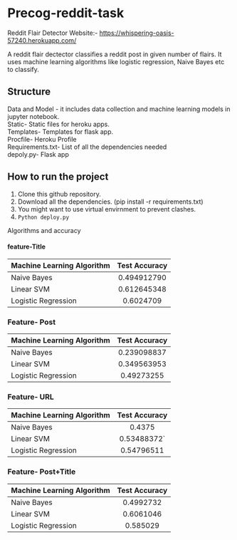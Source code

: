 # Precog-reddit-task
Reddit Flair Detector
Website:- https://whispering-oasis-57240.herokuapp.com/

A reddit flair dectector classifies a reddit post in given number of flairs. It uses machine learning algorithms like logistic regression, Naive Bayes etc to classify. 

## Structure

Data and Model - it includes data collection and machine learning models in jupyter notebook. <br /> 
Static- Static files for heroku apps.<br /> 
Templates- Templates for flask app.<br /> 
Procfile- Heroku Profile<br /> 
Requirements.txt-  List of all the dependencies needed<br /> 
depoly.py- Flask app<br /> 

## How to run the project
1. Clone this github repository.
2. Download all the dependencies. (pip install -r requirements.txt)
3. You might want to use virtual envirnment to prevent clashes.
4. `Python deploy.py`

Algorithms and accuracy
#### feature-Title

| Machine Learning Algorithm | Test Accuracy     |
| -------------              |:-----------------:|
| Naive Bayes                |  0.494912790      |
| Linear SVM                 |  0.612645348      |
| Logistic Regression        |  0.6024709        |

### Feature- Post
| Machine Learning Algorithm | Test Accuracy     |
| -------------              |:-----------------:|
| Naive Bayes                |  0.239098837      |
| Linear SVM                 |  0.349563953      |
| Logistic Regression        |  0.49273255       |
### Feature- URL
| Machine Learning Algorithm | Test Accuracy     |
| -------------              |:-----------------:|
| Naive Bayes                |  0.4375           |
| Linear SVM                 |  0.53488372`      |
| Logistic Regression        |  0.54796511       |
### Feature- Post+Title
| Machine Learning Algorithm | Test Accuracy     |
| -------------              |:-----------------:|
| Naive Bayes                |  0.4992732        |
| Linear SVM                 |  0.6061046        |
| Logistic Regression        |  0.585029         | 
